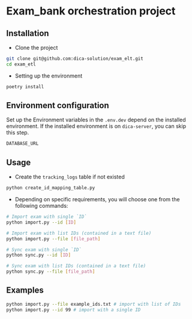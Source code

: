 # Exam_bank orchestration project

## Installation
- Clone the project
```bash
git clone git@github.com:dica-solution/exam_elt.git
cd exam_etl
```
- Setting up the environment
```bash
poetry install
```

## Environment configuration
Set up the Environment variables in the `.env.dev` depend on the installed environment. If the installed environment is on `dica-server`, you can skip this step.
```bash
DATABASE_URL
```


## Usage
- Create the `tracking_logs` table if not existed
```bash
python create_id_mapping_table.py
```
- Depending on specific requirements, you will choose one from the following commands:
```bash
# Import exam with single `ID`
python import.py --id [ID]

# Import exam with list IDs (contained in a text file)
python import.py --file [file_path]

# Sync exam with single `ID`
python sync.py --id [ID]

# Sync exam with list IDs (contained in a text file)
python sync.py --file [file_path]
```

## Examples
```bash
python import.py --file example_ids.txt # import with list of IDs
python import.py --id 99 # import with a single ID
```